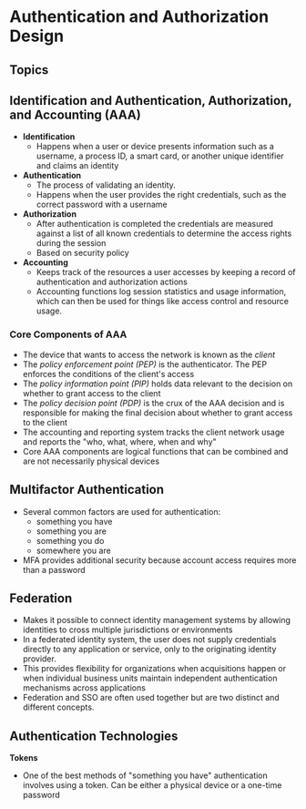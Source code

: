 # Authentication and Authorization Design

## Topics

## Identification and Authentication, Authorization, and Accounting (AAA)

- **Identification**
  - Happens when a user or device presents information such as a username, a process ID, a smart card, or another unique identifier and claims an identity
- **Authentication**
  - The process of validating an identity.
  - Happens when the user provides the right credentials, such as the correct password with a username
- **Authorization**
  - After authentication is completed the credentials are measured against a list of all known credentials to determine the access rights during the session
  - Based on security policy
- **Accounting**
  - Keeps track of the resources a user accesses by keeping a record of authentication and authorization actions
  - Accounting functions log session statistics and usage information, which can then be used for things like access control and resource usage.

### Core Components of AAA

- The device that wants to access the network is known as the *client*
- The *policy enforcement point (PEP)* is the authenticator. The PEP enforces the conditions of the client's access
- The *policy information point (PIP)* holds data relevant to the decision on whether to grant access to the client
- The *policy decision point (PDP)* is the crux of the AAA decision and is responsible for making the final decision about whether to grant access to the client
- The accounting and reporting system tracks the client network usage and reports the "who, what, where, when and why"
- Core AAA components are logical functions that can be combined and are not necessarily physical devices

## Multifactor Authentication

- Several common factors are used for authentication:
  - something you have
  - something you are
  - something you do
  - somewhere you are
- MFA provides additional security because account access requires more than a password

## Federation

- Makes it possible to connect identity management systems by allowing identities to cross multiple jurisdictions or environments
- In a federated identity system, the user does not supply credentials directly to any application or service, only to the originating identity provider.
- This provides flexibility for organizations when acquisitions happen or when individual business units maintain independent authentication mechanisms across applications
- Federation and SSO are often used together but are two distinct and different concepts.

## Authentication Technologies

**Tokens**

- One of the best methods of "something you have" authentication involves using a token. Can be either a physical device or a one-time password
